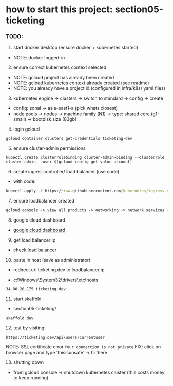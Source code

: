 # how to start this project: section05-ticketing

### TODO:

1. start docker desktop (ensure docker + kubernetes started)

- NOTE: docker logged-in

2. ensure correct kubernetes context selected

- NOTE: gcloud project has already been created
- NOTE: gcloud kubernetes context already created (see readme)
- NOTE: you already have a project id (configured in infra/k8s/ yaml files)

3. kubernetes engine -> clusters -> switch to standard -> config -> create

- config: zonal -> asia-east1-a (pick whats closest)
- node pools -> nodes -> machine family (N1) -> type: shared core (g1-small) -> bootdisk size (83gb)

4. login gcloud

```
gcloud container clusters get-credentials ticketing-dev
```

5. ensure cluster-admin permissions

```
kubectl create clusterrolebinding cluster-admin-binding --clusterrole cluster-admin --user $(gcloud config get-value account)

```

6. create ingres-controller/ load balancer (use code)

- with code:

```cmd
kubectl apply -f https://raw.githubusercontent.com/kubernetes/ingress-nginx/controller-v1.12.0-beta.0/deploy/static/provider/cloud/deploy.yaml

```

7.  ensure loadbalancer created

```cmd
gcloud console -> view all products -> networking -> network services -> load balancer
```

8. google cloud dashboard

- [google cloud dashboard](https://console.cloud.google.com/apis/dashboard?pli=1)

9. get load balancer ip

- [check load balancer](https://console.cloud.google.com/net-services/loadbalancing/)

10. paste in host (save as administrator)

- redirect url ticketing.dev to loadbalancer ip

- c:\Windows\System32\drivers\etc\hosts

```
34.80.20.175 ticketing.dev
```

11. start skaffold

- section05-ticketing/

```cmd
skaffold dev
```

12. test by visiting:

```
https://ticketing.dev/api/users/currentuser
```

NOTE: SSL certificate error `Your connection is not private`
FIX: click on browser page and type 'thisisunsafe' -> hi there

13. shutting down

- from gcloud console -> shutdown kubernetes cluster (this costs money to keep running)
